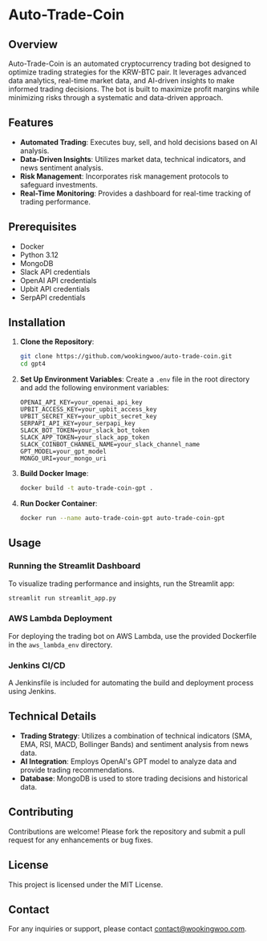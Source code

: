 # Auto-Trade-Coin

## Overview

Auto-Trade-Coin is an automated cryptocurrency trading bot designed to optimize trading strategies for the KRW-BTC pair. It leverages advanced data analytics, real-time market data, and AI-driven insights to make informed trading decisions. The bot is built to maximize profit margins while minimizing risks through a systematic and data-driven approach.

## Features

- **Automated Trading**: Executes buy, sell, and hold decisions based on AI analysis.
- **Data-Driven Insights**: Utilizes market data, technical indicators, and news sentiment analysis.
- **Risk Management**: Incorporates risk management protocols to safeguard investments.
- **Real-Time Monitoring**: Provides a dashboard for real-time tracking of trading performance.

## Prerequisites

- Docker
- Python 3.12
- MongoDB
- Slack API credentials
- OpenAI API credentials
- Upbit API credentials
- SerpAPI credentials

## Installation

1. **Clone the Repository**:

   ```sh
   git clone https://github.com/wookingwoo/auto-trade-coin.git
   cd gpt4
   ```

2. **Set Up Environment Variables**:
   Create a `.env` file in the root directory and add the following environment variables:

   ```plaintext
   OPENAI_API_KEY=your_openai_api_key
   UPBIT_ACCESS_KEY=your_upbit_access_key
   UPBIT_SECRET_KEY=your_upbit_secret_key
   SERPAPI_API_KEY=your_serpapi_key
   SLACK_BOT_TOKEN=your_slack_bot_token
   SLACK_APP_TOKEN=your_slack_app_token
   SLACK_COINBOT_CHANNEL_NAME=your_slack_channel_name
   GPT_MODEL=your_gpt_model
   MONGO_URI=your_mongo_uri
   ```

3. **Build Docker Image**:

   ```sh
   docker build -t auto-trade-coin-gpt .
   ```

4. **Run Docker Container**:

   ```sh
   docker run --name auto-trade-coin-gpt auto-trade-coin-gpt
   ```

## Usage

### Running the Streamlit Dashboard

To visualize trading performance and insights, run the Streamlit app:

```sh
streamlit run streamlit_app.py
```

### AWS Lambda Deployment

For deploying the trading bot on AWS Lambda, use the provided Dockerfile in the `aws_lambda_env` directory.

### Jenkins CI/CD

A Jenkinsfile is included for automating the build and deployment process using Jenkins.

## Technical Details

- **Trading Strategy**: Utilizes a combination of technical indicators (SMA, EMA, RSI, MACD, Bollinger Bands) and sentiment analysis from news data.
- **AI Integration**: Employs OpenAI's GPT model to analyze data and provide trading recommendations.
- **Database**: MongoDB is used to store trading decisions and historical data.

## Contributing

Contributions are welcome! Please fork the repository and submit a pull request for any enhancements or bug fixes.

## License

This project is licensed under the MIT License.

## Contact

For any inquiries or support, please contact [contact@wookingwoo.com](mailto:contact@wookingwoo.com).
